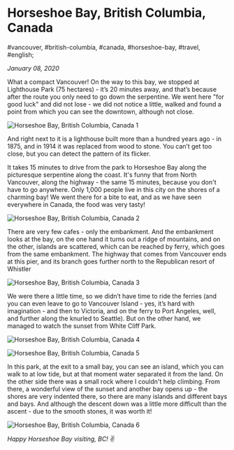 # Horseshoe Bay, British Columbia, Canada

#vancouver, #british-columbia, #canada, #horseshoe-bay, #travel, #english;

_January 08, 2020_

What a compact Vancouver! On the way to this bay, we stopped at Lighthouse Park (75 hectares) - it’s 20 minutes away, and that’s because after the route you only need to go down the serpentine. We went here "for good luck" and did not lose - we did not notice a little, walked and found a point from which you can see the downtown, although not close.

![Horseshoe Bay, British Columbia, Canada 1](/images/horseshoe-bay-british-columbia-canada/1.jpg "Horseshoe Bay, British Columbia, Canada 1")

And right next to it is a lighthouse built more than a hundred years ago - in 1875, and in 1914 it was replaced from wood to stone. You can’t get too close, but you can detect the pattern of its flicker.

It takes 15 minutes to drive from the park to Horseshoe Bay along the picturesque serpentine along the coast. It's funny that from North Vancouver, along the highway - the same 15 minutes, because you don't have to go anywhere. Only 1,000 people live in this city on the shores of a charming bay! We went there for a bite to eat, and as we have seen everywhere in Canada, the food was very tasty!

![Horseshoe Bay, British Columbia, Canada 2](/images/horseshoe-bay-british-columbia-canada/2.jpg "Horseshoe Bay, British Columbia, Canada 2")

There are very few cafes - only the embankment. And the embankment looks at the bay, on the one hand it turns out a ridge of mountains, and on the other, islands are scattered, which can be reached by ferry, which goes from the same embankment. The highway that comes from Vancouver ends at this pier, and its branch goes further north to the Republican resort of Whistler

![Horseshoe Bay, British Columbia, Canada 3](/images/horseshoe-bay-british-columbia-canada/3.jpg "Horseshoe Bay, British Columbia, Canada 3")

We were there a little time, so we didn’t have time to ride the ferries (and you can even leave to go to Vancouver Island - yes, it’s hard with imagination - and then to Victoria, and on the ferry to Port Angeles, well, and further along the knurled to Seattle). But on the other hand, we managed to watch the sunset from White Cliff Park.

![Horseshoe Bay, British Columbia, Canada 4](/images/horseshoe-bay-british-columbia-canada/4.jpg "Horseshoe Bay, British Columbia, Canada 4")

![Horseshoe Bay, British Columbia, Canada 5](/images/horseshoe-bay-british-columbia-canada/5.jpg "Horseshoe Bay, British Columbia, Canada 5")

In this park, at the exit to a small bay, you can see an island, which you can walk to at low tide, but at that moment water separated it from the land. On the other side there was a small rock where I couldn't help climbing. From there, a wonderful view of the sunset and another bay opens up - the shores are very indented there, so there are many islands and different bays and bays. And although the descent down was a little more difficult than the ascent - due to the smooth stones, it was worth it!

![Horseshoe Bay, British Columbia, Canada 6](/images/horseshoe-bay-british-columbia-canada/6.jpg "Horseshoe Bay, British Columbia, Canada 6")

_Happy Horseshoe Bay visiting, BC!_ :v:
